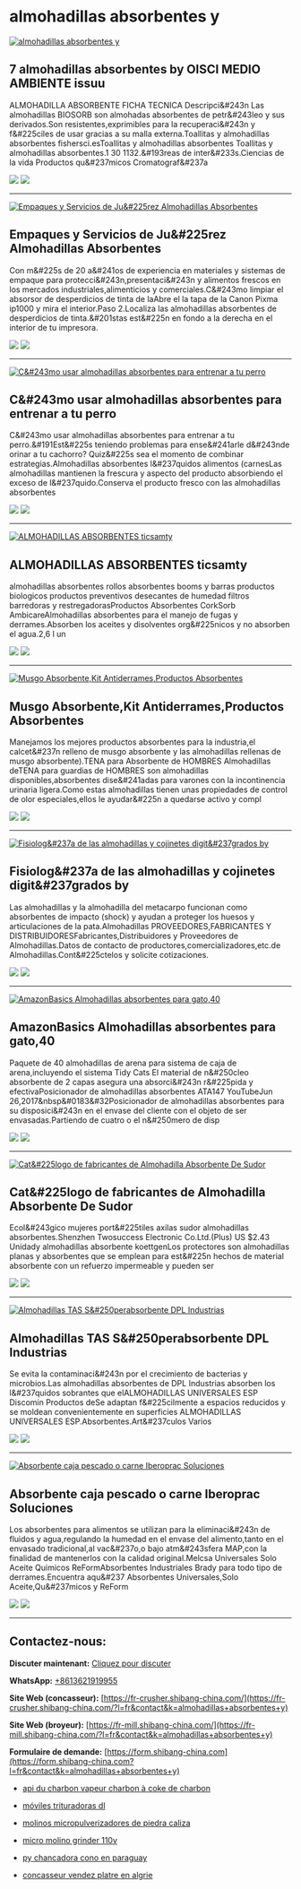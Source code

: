 # almohadillas absorbentes y

<a href="https://swt.shibang-china.com/?l=fr&img&k=almohadillas+absorbentes+y" target="_blank">![almohadillas absorbentes y](http://static.shibang-china.com/all-800x300/1367.jpg)</a>

## 7 almohadillas absorbentes by OISCI MEDIO AMBIENTE issuu
ALMOHADILLA ABSORBENTE FICHA TECNICA Descripci&#243n Las almohadillas BIOSORB son almohadas absorbentes de petr&#243leo y sus derivados.Son resistentes,exprimibles para la recuperaci&#243n y f&#225ciles de usar gracias a su malla externa.Toallitas y almohadillas absorbentes fishersci.esToallitas y almohadillas absorbentes Toallitas y almohadillas absorbentes.1 30 1132.&#193reas de inter&#233s.Ciencias de la vida Productos qu&#237micos Cromatograf&#237a


<a href="https://whatsapp.shibangsoft.com/WhatsApp.php" target="_blank" title="WhatsApp">![](http://static.shibang-china.com/icon/whatsapp.png)</a> <a href="https://swt.shibang-china.com/?l=fr&icon&k=almohadillas+absorbentes+y" target="_blank">![](http://static.shibang-china.com/icon/chat-fr.png)</a>

---

<a href="https://swt.shibang-china.com/?l=fr&img&k=almohadillas+absorbentes+y" target="_blank">![Empaques y Servicios de Ju&#225rez Almohadillas Absorbentes](http://static.shibang-china.com/all-800x300/1329.jpg)</a>

## Empaques y Servicios de Ju&#225rez Almohadillas Absorbentes
Con m&#225s de 20 a&#241os de experiencia en materiales y sistemas de empaque para protecci&#243n,presentaci&#243n y alimentos frescos en los mercados industriales,alimenticios y comerciales.C&#243mo limpiar el absorsor de desperdicios de tinta de laAbre el la tapa de la Canon Pixma ip1000 y mira el interior.Paso 2.Localiza las almohadillas absorbentes de desperdicios de tinta.&#201stas est&#225n en fondo a la derecha en el interior de tu impresora.


<a href="https://whatsapp.shibangsoft.com/WhatsApp.php" target="_blank" title="WhatsApp">![](http://static.shibang-china.com/icon/whatsapp.png)</a> <a href="https://swt.shibang-china.com/?l=fr&icon&k=almohadillas+absorbentes+y" target="_blank">![](http://static.shibang-china.com/icon/chat-fr.png)</a>

---

<a href="https://swt.shibang-china.com/?l=fr&img&k=almohadillas+absorbentes+y" target="_blank">![C&#243mo usar almohadillas absorbentes para entrenar a tu perro](http://static.shibang-china.com/all-800x300/770.jpg)</a>

## C&#243mo usar almohadillas absorbentes para entrenar a tu perro
C&#243mo usar almohadillas absorbentes para entrenar a tu perro.&#191Est&#225s teniendo problemas para ense&#241arle d&#243nde orinar a tu cachorro? Quiz&#225s sea el momento de combinar estrategias.Almohadillas absorbentes l&#237quidos alimentos (carnesLas almohadillas mantienen la frescura y aspecto del producto absorbiendo el exceso de l&#237quido.Conserva el producto fresco con las almohadillas absorbentes


<a href="https://whatsapp.shibangsoft.com/WhatsApp.php" target="_blank" title="WhatsApp">![](http://static.shibang-china.com/icon/whatsapp.png)</a> <a href="https://swt.shibang-china.com/?l=fr&icon&k=almohadillas+absorbentes+y" target="_blank">![](http://static.shibang-china.com/icon/chat-fr.png)</a>

---

<a href="https://swt.shibang-china.com/?l=fr&img&k=almohadillas+absorbentes+y" target="_blank">![ALMOHADILLAS ABSORBENTES ticsamty](http://static.shibang-china.com/all-800x300/364.jpg)</a>

## ALMOHADILLAS ABSORBENTES ticsamty
almohadillas absorbentes rollos absorbentes booms y barras productos biologicos productos preventivos desecantes de humedad filtros barredoras y restregadorasProductos Absorbentes CorkSorb AmbicareAlmohadillas absorbentes para el manejo de fugas y derrames.Absorben los aceites y disolventes org&#225nicos y no absorben el agua.2,6 l un


<a href="https://whatsapp.shibangsoft.com/WhatsApp.php" target="_blank" title="WhatsApp">![](http://static.shibang-china.com/icon/whatsapp.png)</a> <a href="https://swt.shibang-china.com/?l=fr&icon&k=almohadillas+absorbentes+y" target="_blank">![](http://static.shibang-china.com/icon/chat-fr.png)</a>

---

<a href="https://swt.shibang-china.com/?l=fr&img&k=almohadillas+absorbentes+y" target="_blank">![Musgo Absorbente,Kit Antiderrames,Productos Absorbentes](http://static.shibang-china.com/all-800x300/1095.jpg)</a>

## Musgo Absorbente,Kit Antiderrames,Productos Absorbentes
Manejamos los mejores productos absorbentes para la industria,el calcet&#237n relleno de musgo absorbente y las almohadillas rellenas de musgo absorbente).TENA para Absorbente de HOMBRES Almohadillas deTENA para guardias de HOMBRES son almohadillas disponibles,absorbentes dise&#241adas para varones con la incontinencia urinaria ligera.Como estas almohadillas tienen unas propiedades de control de olor especiales,ellos le ayudar&#225n a quedarse activo y compl


<a href="https://whatsapp.shibangsoft.com/WhatsApp.php" target="_blank" title="WhatsApp">![](http://static.shibang-china.com/icon/whatsapp.png)</a> <a href="https://swt.shibang-china.com/?l=fr&icon&k=almohadillas+absorbentes+y" target="_blank">![](http://static.shibang-china.com/icon/chat-fr.png)</a>

---

<a href="https://swt.shibang-china.com/?l=fr&img&k=almohadillas+absorbentes+y" target="_blank">![Fisiolog&#237a de las almohadillas y cojinetes digit&#237grados by](http://static.shibang-china.com/all-800x300/952.jpg)</a>

## Fisiolog&#237a de las almohadillas y cojinetes digit&#237grados by
Las almohadillas y la almohadilla del metacarpo funcionan como absorbentes de impacto (shock) y ayudan a proteger los huesos y articulaciones de la pata.Almohadillas PROVEEDORES,FABRICANTES Y DISTRIBUIDORESFabricantes,Distribuidores y Proveedores de Almohadillas.Datos de contacto de productores,comercializadores,etc.de Almohadillas.Cont&#225ctelos y solicite cotizaciones.


<a href="https://whatsapp.shibangsoft.com/WhatsApp.php" target="_blank" title="WhatsApp">![](http://static.shibang-china.com/icon/whatsapp.png)</a> <a href="https://swt.shibang-china.com/?l=fr&icon&k=almohadillas+absorbentes+y" target="_blank">![](http://static.shibang-china.com/icon/chat-fr.png)</a>

---

<a href="https://swt.shibang-china.com/?l=fr&img&k=almohadillas+absorbentes+y" target="_blank">![AmazonBasics Almohadillas absorbentes para gato,40](http://static.shibang-china.com/all-800x300/131.jpg)</a>

## AmazonBasics Almohadillas absorbentes para gato,40
Paquete de 40 almohadillas de arena para sistema de caja de arena,incluyendo el sistema Tidy Cats El material de n&#250cleo absorbente de 2 capas asegura una absorci&#243n r&#225pida y efectivaPosicionador de almohadillas absorbentes ATA147 YouTubeJun 26,2017&nbsp&#0183&#32Posicionador de almohadillas absorbentes para su disposici&#243n en el envase del cliente con el objeto de ser envasadas.Partiendo de cuatro o el n&#250mero de disp


<a href="https://whatsapp.shibangsoft.com/WhatsApp.php" target="_blank" title="WhatsApp">![](http://static.shibang-china.com/icon/whatsapp.png)</a> <a href="https://swt.shibang-china.com/?l=fr&icon&k=almohadillas+absorbentes+y" target="_blank">![](http://static.shibang-china.com/icon/chat-fr.png)</a>

---

<a href="https://swt.shibang-china.com/?l=fr&img&k=almohadillas+absorbentes+y" target="_blank">![Cat&#225logo de fabricantes de Almohadilla Absorbente De Sudor](http://static.shibang-china.com/all-800x300/259.jpg)</a>

## Cat&#225logo de fabricantes de Almohadilla Absorbente De Sudor
Ecol&#243gico mujeres port&#225tiles axilas sudor almohadillas absorbentes.Shenzhen Twosuccess Electronic Co.Ltd.(Plus) US $2.43 Unidady almohadillas absorbente koettgenLos protectores son almohadillas planas y absorbentes que se emplean para est&#225n hechos de material absorbente con un refuerzo impermeable y pueden ser


<a href="https://whatsapp.shibangsoft.com/WhatsApp.php" target="_blank" title="WhatsApp">![](http://static.shibang-china.com/icon/whatsapp.png)</a> <a href="https://swt.shibang-china.com/?l=fr&icon&k=almohadillas+absorbentes+y" target="_blank">![](http://static.shibang-china.com/icon/chat-fr.png)</a>

---

<a href="https://swt.shibang-china.com/?l=fr&img&k=almohadillas+absorbentes+y" target="_blank">![Almohadillas TAS S&#250perabsorbente DPL Industrias](http://static.shibang-china.com/all-800x300/623.jpg)</a>

## Almohadillas TAS S&#250perabsorbente DPL Industrias
Se evita la contaminaci&#243n por el crecimiento de bacterias y microbios.Las almohadillas absorbentes de DPL Industrias absorben los l&#237quidos sobrantes que elALMOHADILLAS UNIVERSALES ESP Discomin Productos deSe adaptan f&#225cilmente a espacios reducidos y se moldean convenientemente en superficies ALMOHADILLAS UNIVERSALES ESP.Absorbentes.Art&#237culos Varios


<a href="https://whatsapp.shibangsoft.com/WhatsApp.php" target="_blank" title="WhatsApp">![](http://static.shibang-china.com/icon/whatsapp.png)</a> <a href="https://swt.shibang-china.com/?l=fr&icon&k=almohadillas+absorbentes+y" target="_blank">![](http://static.shibang-china.com/icon/chat-fr.png)</a>

---

<a href="https://swt.shibang-china.com/?l=fr&img&k=almohadillas+absorbentes+y" target="_blank">![Absorbente caja pescado o carne Iberoprac Soluciones](http://static.shibang-china.com/all-800x300/1400.jpg)</a>

## Absorbente caja pescado o carne Iberoprac Soluciones
Los absorbentes para alimentos se utilizan para la eliminaci&#243n de fluidos y agua,regulando la humedad en el envase del alimento,tanto en el envasado tradicional,al vac&#237o,o bajo atm&#243sfera MAP,con la finalidad de mantenerlos con la calidad original.Melcsa Universales Solo Aceite Quimicos ReFormAbsorbentes Industriales Brady para todo tipo de derrames.Encuentra aqu&#237 Absorbentes Universales,Solo Aceite,Qu&#237micos y ReForm


<a href="https://whatsapp.shibangsoft.com/WhatsApp.php" target="_blank" title="WhatsApp">![](http://static.shibang-china.com/icon/whatsapp.png)</a> <a href="https://swt.shibang-china.com/?l=fr&icon&k=almohadillas+absorbentes+y" target="_blank">![](http://static.shibang-china.com/icon/chat-fr.png)</a>

---
## Contactez-nous:

**Discuter maintenant:** [Cliquez pour discuter](https://swt.shibang-china.com?l=fr&contact&k=almohadillas+absorbentes+y)

**WhatsApp:**  [+8613621919955](https://whatsapp.shibangsoft.com/WhatsApp.php)

**Site Web (concasseur):** [https://fr-crusher.shibang-china.com/](https://fr-crusher.shibang-china.com/?l=fr&contact&k=almohadillas+absorbentes+y)

**Site Web (broyeur):** [https://fr-mill.shibang-china.com/](https://fr-mill.shibang-china.com/?l=fr&contact&k=almohadillas+absorbentes+y)

**Formulaire de demande:** [https://form.shibang-china.com](https://form.shibang-china.com?l=fr&contact&k=almohadillas+absorbentes+y)

* [api du charbon vapeur charbon à coke de charbon](../61/api%20du%20charbon%20vapeur%20charbon%20%C3%A0%20coke%20de%20charbon.md)

* [móviles trituradoras dl](../63/m%C3%B3viles%20trituradoras%20dl.md)

* [molinos micropulverizadores de piedra caliza](../62/molinos%20micropulverizadores%20de%20piedra%20caliza.md)

* [micro molino grinder 110v](../63/micro%20molino%20grinder%20110v.md)

* [py chancadora cono en paraguay](../63/py%20chancadora%20cono%20en%20paraguay.md)

* [concasseur vendez platre en algrie](../61/concasseur%20vendez%20platre%20en%20algrie.md)